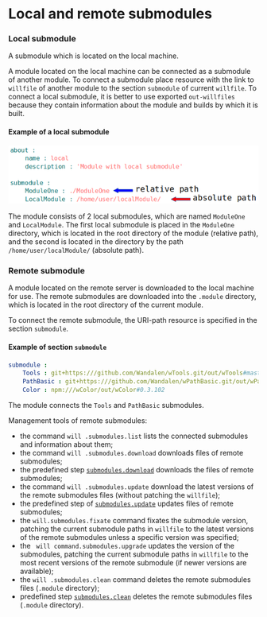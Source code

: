 # Local and remote submodules

### Local submodule

A submodule which is located on the local machine.

A module located on the local machine can be connected as a submodule of another module. To connect a submodule place resource with the link to `willfile` of another module to the section `submodule` of current `willfile`. To connect a local submodule, it is better to use exported `out-willfiles` because they contain information about the module and builds by which it is built.

#### Example of a local submodule

![submodule.local.png](../../images/submodule.local.png)

The module consists of 2 local submodules, which are named `ModuleOne` and `LocalModule`. The first local submodule is placed in the `ModuleOne` directory, which is located in the root directory of the module (relative path), and the second is located in the directory by the path `/home/user/localModule/` (absolute path).

### Remote submodule

A module located on the remote server is downloaded to the local machine for use.
The remote submodules are downloaded into the <code>.module</code> directory, which is located in the root directory of the current module.

To connect the remote submodule, the URI-path resource is specified in the section `submodule`.

#### Example of section `submodule`  

```yaml
submodule :
    Tools : git+https:///github.com/Wandalen/wTools.git/out/wTools#master
    PathBasic : git+https:///github.com/Wandalen/wPathBasic.git/out/wPathBasic#master
    Color : npm:///wColor/out/wColor#0.3.102

```

The module connects the `Tools` and `PathBasic` submodules.

Management tools of remote submodules:

- the command `will .submodules.list` lists the connected submodules and information about them;
- the command `will .submodules.download` downloads files of remote submodules;
- the predefined step [`submodules.download`](ResourceStep.md#submodulesdownload) downloads the files of remote submodules;
- the command `will .submodules.update` download the latest versions of the remote submodules files (without patching the `willfile`);
- the predefined step of [`submodules.update`](ResourceStep.md#submodulesupdate) updates files of remote submodules;
- the `will.submodules.fixate` command fixates the submodule version, patching the current submodule paths in `willfile` to the latest versions of the remote submodules unless a specific version was specified;
- the ` will command.submodules.upgrade` updates the version of the submodules, patching the current submodule paths in `willfile` to the most recent versions of the remote submodule (if newer versions are available);
- the `will .submodules.clean` command deletes the remote submodules files (`.module` directory);
- predefined step [`submodules.clean`](ResourceStep.md#submodulesclean) deletes the remote submodules files (`.module` directory).
